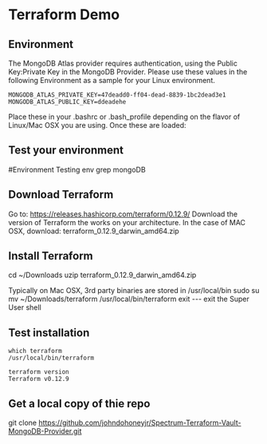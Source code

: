 # Terraform Demo

## Environment

The MongoDB Atlas provider requires authentication, using the Public Key:Private Key in the MongoDB Provider.  Please use these  values in the following Environment as a sample for your Linux environment.

```
MONGODB_ATLAS_PRIVATE_KEY=47deadd0-ff04-dead-8839-1bc2dead3e1
MONGODB_ATLAS_PUBLIC_KEY=ddeadehe
```

Place these in your .bashrc or .bash_profile depending on the flavor of Linux/Mac OSX you are using.  Once these are loaded:

## Test your environment

#Environment Testing
env grep mongoDB

## Download Terraform

Go to: https://releases.hashicorp.com/terraform/0.12.9/
Download the version of Terraform the works on your architecture.  In the case of MAC OSX, download: terraform_0.12.9_darwin_amd64.zip

## Install Terraform

cd ~/Downloads
uzip terraform_0.12.9_darwin_amd64.zip

Typically on Mac OSX, 3rd party binaries are stored in /usr/local/bin
sudo su
mv ~/Downloads/terraform /usr/local/bin/terraform
exit --- exit the Super User shell

## Test installation
```
which terraform
/usr/local/bin/terraform

terraform version
Terraform v0.12.9
```

## Get a local copy of thie repo
git clone https://github.com/johndohoneyjr/Spectrum-Terraform-Vault-MongoDB-Provider.git

  
